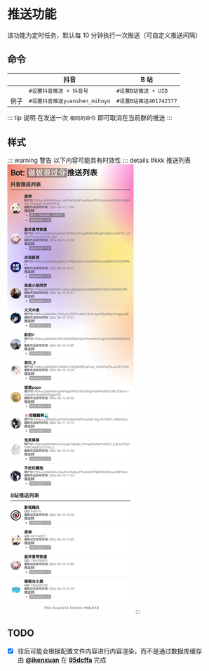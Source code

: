 # 推送功能

该功能为定时任务，默认每 10 分钟执行一次推送（可自定义推送间隔）

## 命令

|      | 抖音                           | B 站                    |
| ---- | ------------------------------ | ----------------------- |
|      | `#设置抖音推送 + 抖音号`       | `#设置B站推送 + UID`    |
| 例子 | `#设置抖音推送yuanshen_mihoyo` | `#设置B站推送401742377` |

::: tip 说明
在发送一次 `相同的命令` 即可取消在当前群的推送
:::

## 样式

::: warning 警告
以下内容可能具有时效性
::: details #kkk 推送列表
![](../../public/intro/pushlist.jpg)
:::

## TODO

- [x] 往后可能会根据配置文件内容进行内容渲染，而不是通过数据库缓存<br>由 [**@ikenxuan**](https://github.com/ikenxuan) 在 [**95dcffa**](https://github.com/ikenxuan/kkkkkk-10086/commit/95dcffab00f8afc1484a1e350911636b2d92006d) 完成
